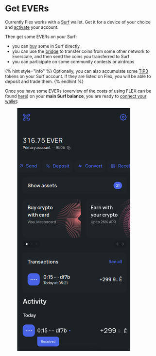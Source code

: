 # Get EVERs

Currently Flex works with a [Surf](https://ever.surf/) wallet. Get it for a device of your choice and [activate](https://help.ever.surf/en/support/solutions/articles/77000508953-how-to-activate-your-profile-in-surf-) your account.

Then get some EVERs on your Surf:

* you can [buy](https://help.ever.surf/en/support/solutions/articles/77000513727-how-do-i-top-up-my-surf-wallet-balance-using-a-bank-payment-card-) some in Surf directly
* you can use the [bridge](https://octusbridge.io/) to transfer coins from some other network to Everscale, and then send the coins you transferred to Surf
* you can participate on some community contests or airdrops

{% hint style="info" %}
Optionally, you can also accumulate some [TIP3](https://help.ever.surf/en/support/solutions/articles/77000525744-tip3-tokens-in-surf) tokens on your Surf account. If they are listed on Flex, you will be able to deposit and trade them.
{% endhint %}

Once you have some EVERs (overview of the costs of using FLEX can be found [here](../specifications/flex-fees.md)) on your **main Surf balance**, you are ready to [connect your wallet](connect-your-wallet.md):

<figure><img src="../.gitbook/assets/0002.png" alt=""><figcaption></figcaption></figure>
